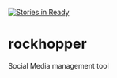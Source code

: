 [![Stories in Ready](https://badge.waffle.io/PenguinTech/rockhopper.png?label=ready&title=Ready)](https://waffle.io/PenguinTech/rockhopper)
# rockhopper
Social Media management tool
